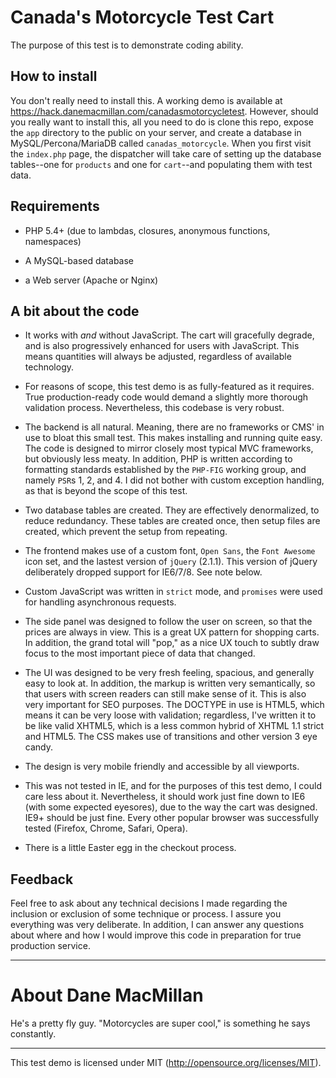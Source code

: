 # Canada's Motorcycle Test Cart

The purpose of this test is to demonstrate coding ability.

## How to install

You don't really need to install this. A working demo is available at
https://hack.danemacmillan.com/canadasmotorcycletest. However, should you
really want to install this, all you need to do is clone this repo, expose
the `app` directory to the public on your server, and create a database in
MySQL/Percona/MariaDB called `canadas_motorcycle`. When you first visit the
`index.php` page, the dispatcher will take care of setting up the database
tables--one for `products` and one for `cart`--and populating them with
test data.

## Requirements

- PHP 5.4+ (due to lambdas, closures, anonymous functions, namespaces)

- A MySQL-based database

- a Web server (Apache or Nginx)

## A bit about the code

- It works with *and* without JavaScript. The cart will gracefully degrade, and
is also progressively enhanced for users with JavaScript. This means
quantities will always be adjusted, regardless of available technology.

- For reasons of scope, this test demo is as fully-featured as it requires.
True production-ready code would demand a slightly more thorough validation
process. Nevertheless, this codebase is very robust.

- The backend is all natural. Meaning, there are no frameworks or CMS' in use
to bloat this small test. This makes installing and running quite easy. The
code is designed to mirror closely most typical MVC frameworks, but obviously
less meaty. In addition, PHP is written according to formatting standards
established by the `PHP-FIG` working group, and namely `PSR`s 1, 2, and 4. I
did not bother with custom exception handling, as that is beyond the scope of
this test.

- Two database tables are created. They are effectively denormalized, to
reduce redundancy. These tables are created once, then setup files are created,
which prevent the setup from repeating.

- The frontend makes use of a custom font, `Open Sans`, the `Font Awesome`
icon set, and the lastest version of `jQuery` (2.1.1). This version of jQuery
deliberately dropped support for IE6/7/8. See note below.

- Custom JavaScript was written in `strict` mode, and `promises` were used for
handling asynchronous requests.

- The side panel was designed to follow the user on screen, so that the prices
are always in view. This is a great UX pattern for shopping carts. In addition,
the grand total will "pop," as a nice UX touch to subtly draw focus to the
most important piece of data that changed.

- The UI was designed to be very fresh feeling, spacious, and generally easy to
look at. In addition, the markup is written very semantically, so that users
with screen readers can still make sense of it. This is also very important
for SEO purposes. The DOCTYPE in use is HTML5, which means it can be very
loose with validation; regardless, I've written it to be like valid XHTML5,
which is a less common hybrid of XHTML 1.1 strict and HTML5. The CSS makes
use of transitions and other version 3 eye candy.

- The design is very mobile friendly and accessible by all viewports.

- This was not tested in IE, and for the purposes of this test demo, I could
care less about it. Nevertheless, it should work just fine down to IE6
(with some expected eyesores), due to the way the cart was designed. IE9+
should be just fine. Every other popular browser was successfully tested
(Firefox, Chrome, Safari, Opera).

- There is a little Easter egg in the checkout process.

## Feedback

Feel free to ask about any technical decisions I made regarding the inclusion
or exclusion of some technique or process. I assure you everything was very
deliberate. In addition, I can answer any questions about where and how I would
improve this code in preparation for true production service.

---

# About Dane MacMillan

He's a pretty fly guy. "Motorcycles are super cool," is something he says
constantly.

---

This test demo is licensed under MIT (http://opensource.org/licenses/MIT).
